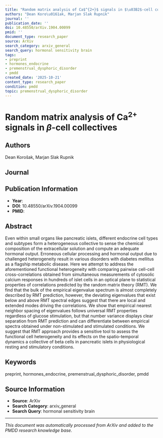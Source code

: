 ```yaml
---
title: "Random matrix analysis of Ca$^{2+}$ signals in $\u03B2$-cell collectives"
authors: "Dean Koro\u0161ak, Marjan Slak Rupnik"
journal: ''
publication_date: ''
doi: 10.48550/arXiv.1904.00099
pmid: ''
document_type: research_paper
source: ArXiv
search_category: arxiv_general
search_query: hormonal sensitivity brain
tags:
- preprint
- hormones_endocrine
- premenstrual_dysphoric_disorder
- pmdd
created_date: '2025-10-21'
content_type: research_paper
condition: pmdd
topic: premenstrual_dysphoric_disorder
---
```


# Random matrix analysis of Ca$^{2+}$ signals in $β$-cell collectives

## Authors
Dean Korošak, Marjan Slak Rupnik

## Journal


## Publication Information
- **Year**: 
- **DOI**: 10.48550/arXiv.1904.00099
- **PMID**: 

## Abstract
Even within small organs like pancreatic islets, different endocrine cell types and subtypes form a heterogeneous collective to sense the chemical composition of the extracellular solution and compute an adequate hormonal output. Erroneous cellular processing and hormonal output due to challenged heterogeneity result in various disorders with diabetes mellitus as a flagship metabolic disease. Here we attempt to address the aforementioned functional heterogeneity with comparing pairwise cell-cell cross-correlations obtained from simultaneous measurements of cytosolic calcium responses in hundreds of islet cells in an optical plane to statistical properties of correlations predicted by the random matrix theory (RMT). We find that the bulk of the empirical eigenvalue spectrum is almost completely described by RMT prediction, however, the deviating eigenvalues that exist below and above RMT spectral edges suggest that there are local and extended modes driving the correlations. We show that empirical nearest neighbor spacing of eigenvalues follows universal RMT properties regardless of glucose stimulation, but that number variance displays clear separation from RMT prediction and can differentiate between empirical spectra obtained under non-stimulated and stimulated conditions. We suggest that RMT approach provides a sensitive tool to assess the functional cell heterogeneity and its effects on the spatio-temporal dynamics a collective of beta cells in pancreatic islets in physiological resting and stimulatory conditions.

## Keywords
preprint, hormones_endocrine, premenstrual_dysphoric_disorder, pmdd

## Source Information
- **Source**: ArXiv
- **Search Category**: arxiv_general
- **Search Query**: hormonal sensitivity brain

---
*This document was automatically processed from ArXiv and added to the PMDD research knowledge base.*
